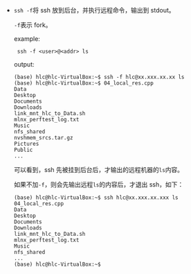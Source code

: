 * `ssh -f`将 ssh 放到后台，并执行远程命令，输出到 stdout。

    `-f`表示 fork。

    example:

    ` ssh -f <user>@<addr> ls`

    output:

    ```
    (base) hlc@hlc-VirtualBox:~$ ssh -f hlc@xx.xxx.xx.xx ls
    (base) hlc@hlc-VirtualBox:~$ 04_local_res.cpp
    Data
    Desktop
    Documents
    Downloads
    link_mnt_hlc_to_Data.sh
    mlnx_perftest_log.txt
    Music
    nfs_shared
    nvshmem_srcs.tar.gz
    Pictures
    Public
    ...
    
    ```

    可以看到，ssh 先被挂到后台后，才输出的远程机器的`ls`内容。

    如果不加`-f`，则会先输出远程`ls`的内容后，才退出 ssh，如下：

    ```
    (base) hlc@hlc-VirtualBox:~$ ssh hlc@xx.xxx.xx.xxx ls
    04_local_res.cpp
    Data
    Desktop
    Documents
    Downloads
    link_mnt_hlc_to_Data.sh
    mlnx_perftest_log.txt
    Music
    nfs_shared
    ...
    (base) hlc@hlc-VirtualBox:~$ 
    ```